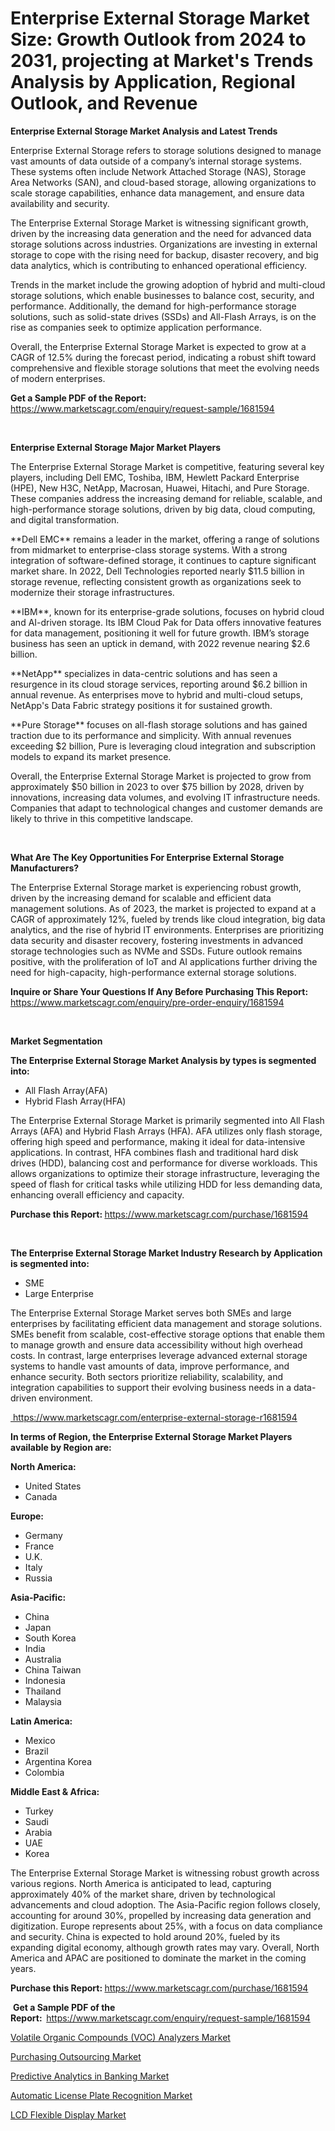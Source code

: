 <p><h1>Enterprise External Storage Market Size: Growth Outlook from 2024 to 2031, projecting at Market's Trends Analysis by Application, Regional Outlook, and Revenue</h1></p><p><strong>Enterprise External Storage Market Analysis and Latest Trends</strong></p>
<p><p>Enterprise External Storage refers to storage solutions designed to manage vast amounts of data outside of a company’s internal storage systems. These systems often include Network Attached Storage (NAS), Storage Area Networks (SAN), and cloud-based storage, allowing organizations to scale storage capabilities, enhance data management, and ensure data availability and security.</p><p>The Enterprise External Storage Market is witnessing significant growth, driven by the increasing data generation and the need for advanced data storage solutions across industries. Organizations are investing in external storage to cope with the rising need for backup, disaster recovery, and big data analytics, which is contributing to enhanced operational efficiency.</p><p>Trends in the market include the growing adoption of hybrid and multi-cloud storage solutions, which enable businesses to balance cost, security, and performance. Additionally, the demand for high-performance storage solutions, such as solid-state drives (SSDs) and All-Flash Arrays, is on the rise as companies seek to optimize application performance.</p><p>Overall, the Enterprise External Storage Market is expected to grow at a CAGR of 12.5% during the forecast period, indicating a robust shift toward comprehensive and flexible storage solutions that meet the evolving needs of modern enterprises.</p></p>
<p><strong>Get a Sample PDF of the Report:&nbsp;</strong> <a href="https://www.marketscagr.com/enquiry/request-sample/1681594?utm_campaign=1126&utm_medium=2&utm_source=Github&utm_content=ia&utm_term=01102024&utm_id=enterprise-external-storage">https://www.marketscagr.com/enquiry/request-sample/1681594</a></p>
<p>&nbsp;</p>
<p><strong>Enterprise External Storage Major Market Players</strong></p>
<p><p>The Enterprise External Storage Market is competitive, featuring several key players, including Dell EMC, Toshiba, IBM, Hewlett Packard Enterprise (HPE), New H3C, NetApp, Macrosan, Huawei, Hitachi, and Pure Storage. These companies address the increasing demand for reliable, scalable, and high-performance storage solutions, driven by big data, cloud computing, and digital transformation.</p><p>**Dell EMC** remains a leader in the market, offering a range of solutions from midmarket to enterprise-class storage systems. With a strong integration of software-defined storage, it continues to capture significant market share. In 2022, Dell Technologies reported nearly $11.5 billion in storage revenue, reflecting consistent growth as organizations seek to modernize their storage infrastructures.</p><p>**IBM**, known for its enterprise-grade solutions, focuses on hybrid cloud and AI-driven storage. Its IBM Cloud Pak for Data offers innovative features for data management, positioning it well for future growth. IBM’s storage business has seen an uptick in demand, with 2022 revenue nearing $2.6 billion.</p><p>**NetApp** specializes in data-centric solutions and has seen a resurgence in its cloud storage services, reporting around $6.2 billion in annual revenue. As enterprises move to hybrid and multi-cloud setups, NetApp's Data Fabric strategy positions it for sustained growth.</p><p>**Pure Storage** focuses on all-flash storage solutions and has gained traction due to its performance and simplicity. With annual revenues exceeding $2 billion, Pure is leveraging cloud integration and subscription models to expand its market presence.</p><p>Overall, the Enterprise External Storage Market is projected to grow from approximately $50 billion in 2023 to over $75 billion by 2028, driven by innovations, increasing data volumes, and evolving IT infrastructure needs. Companies that adapt to technological changes and customer demands are likely to thrive in this competitive landscape.</p></p>
<p>&nbsp;</p>
<p><strong>What Are The Key Opportunities For Enterprise External Storage Manufacturers?</strong></p>
<p><p>The Enterprise External Storage market is experiencing robust growth, driven by the increasing demand for scalable and efficient data management solutions. As of 2023, the market is projected to expand at a CAGR of approximately 12%, fueled by trends like cloud integration, big data analytics, and the rise of hybrid IT environments. Enterprises are prioritizing data security and disaster recovery, fostering investments in advanced storage technologies such as NVMe and SSDs. Future outlook remains positive, with the proliferation of IoT and AI applications further driving the need for high-capacity, high-performance external storage solutions.</p></p>
<p><strong>Inquire or Share Your Questions If Any Before Purchasing This Report:</strong> <a href="https://www.marketscagr.com/enquiry/pre-order-enquiry/1681594?utm_campaign=1126&utm_medium=2&utm_source=Github&utm_content=ia&utm_term=01102024&utm_id=enterprise-external-storage">https://www.marketscagr.com/enquiry/pre-order-enquiry/1681594</a></p>
<p>&nbsp;</p>
<p><strong>Market Segmentation</strong></p>
<p><strong>The Enterprise External Storage Market Analysis by types is segmented into:</strong></p>
<p><ul><li>All Flash Array(AFA)</li><li>Hybrid Flash Array(HFA)</li></ul></p>
<p><p>The Enterprise External Storage Market is primarily segmented into All Flash Arrays (AFA) and Hybrid Flash Arrays (HFA). AFA utilizes only flash storage, offering high speed and performance, making it ideal for data-intensive applications. In contrast, HFA combines flash and traditional hard disk drives (HDD), balancing cost and performance for diverse workloads. This allows organizations to optimize their storage infrastructure, leveraging the speed of flash for critical tasks while utilizing HDD for less demanding data, enhancing overall efficiency and capacity.</p></p>
<p><strong>Purchase this Report:&nbsp;</strong><a href="https://www.marketscagr.com/purchase/1681594?utm_campaign=1126&utm_medium=2&utm_source=Github&utm_content=ia&utm_term=01102024&utm_id=enterprise-external-storage">https://www.marketscagr.com/purchase/1681594</a></p>
<p>&nbsp;</p>
<p><strong>The Enterprise External Storage Market Industry Research by Application is segmented into:</strong></p>
<p><ul><li>SME</li><li>Large Enterprise</li></ul></p>
<p><p>The Enterprise External Storage Market serves both SMEs and large enterprises by facilitating efficient data management and storage solutions. SMEs benefit from scalable, cost-effective storage options that enable them to manage growth and ensure data accessibility without high overhead costs. In contrast, large enterprises leverage advanced external storage systems to handle vast amounts of data, improve performance, and enhance security. Both sectors prioritize reliability, scalability, and integration capabilities to support their evolving business needs in a data-driven environment.</p></p>
<p><a href="https://www.marketscagr.com/enterprise-external-storage-r1681594?utm_campaign=1126&utm_medium=2&utm_source=Github&utm_content=ia&utm_term=01102024&utm_id=enterprise-external-storage">&nbsp;https://www.marketscagr.com/enterprise-external-storage-r1681594</a></p>
<p><strong>In terms of Region, the Enterprise External Storage Market Players available by Region are:</strong></p>
<p>
    <p> <strong> North America: </strong>
        <ul>
            <li>United States</li>
            <li>Canada</li>
        </ul>
        </p> 
    <p> <strong> Europe: </strong>
        <ul>
            <li>Germany</li>
            <li>France</li>
            <li>U.K.</li>
            <li>Italy</li>
            <li>Russia</li>
        </ul>
        </p> 
    <p> <strong> Asia-Pacific: </strong>
        <ul>
            <li>China</li>
            <li>Japan</li>
            <li>South Korea</li>
            <li>India</li>
            <li>Australia</li>
            <li>China Taiwan</li>
            <li>Indonesia</li>
            <li>Thailand</li>
            <li>Malaysia</li>
        </ul>
        </p> 
    <p> <strong> Latin America: </strong>
        <ul>
            <li>Mexico</li>
            <li>Brazil</li>
            <li>Argentina Korea</li>
            <li>Colombia</li>
        </ul>
        </p> 
    <p> <strong> Middle East & Africa: </strong>
        <ul>
            <li>Turkey</li>
            <li>Saudi</li>
            <li>Arabia</li>
            <li>UAE</li>
            <li>Korea</li>
        </ul>
    </p>
    </p>
<p><p>The Enterprise External Storage Market is witnessing robust growth across various regions. North America is anticipated to lead, capturing approximately 40% of the market share, driven by technological advancements and cloud adoption. The Asia-Pacific region follows closely, accounting for around 30%, propelled by increasing data generation and digitization. Europe represents about 25%, with a focus on data compliance and security. China is expected to hold around 20%, fueled by its expanding digital economy, although growth rates may vary. Overall, North America and APAC are positioned to dominate the market in the coming years.</p></p>
<p><strong>Purchase this Report: </strong><a href="https://www.marketscagr.com/purchase/1681594?utm_campaign=1126&utm_medium=2&utm_source=Github&utm_content=ia&utm_term=01102024&utm_id=enterprise-external-storage">https://www.marketscagr.com/purchase/1681594</a></p>
<p>&nbsp;<strong>Get a Sample PDF of the Report:&nbsp;&nbsp;</strong><a href="https://www.marketscagr.com/enquiry/request-sample/1681594?utm_campaign=1126&utm_medium=2&utm_source=Github&utm_content=ia&utm_term=01102024&utm_id=enterprise-external-storage">https://www.marketscagr.com/enquiry/request-sample/1681594</a></p>
<p><strong></strong></p>
<p><p><a href="https://issuu.com/reportprime-2/docs/volatile-organic-compounds-voc-anal_8554186d5980f8?utm_campaign=1126&utm_medium=2&utm_source=Github&utm_content=ia&utm_term=01102024&utm_id=enterprise-external-storage">Volatile Organic Compounds (VOC) Analyzers Market</a></p><p><a href="https://www.linkedin.com/pulse/purchasing-outsourcing-market-growth-segmentation-regional-cungf?utm_campaign=1126&utm_medium=2&utm_source=Github&utm_content=ia&utm_term=01102024&utm_id=enterprise-external-storage">Purchasing Outsourcing Market</a></p><p><a href="https://www.linkedin.com/pulse/global-predictive-analytics-banking-industry-research-report-laerf?utm_campaign=1126&utm_medium=2&utm_source=Github&utm_content=ia&utm_term=01102024&utm_id=enterprise-external-storage">Predictive Analytics in Banking Market</a></p><p><a href="https://www.linkedin.com/pulse/global-automatic-license-plate-recognition-industry-research-vqrcf?utm_campaign=1126&utm_medium=2&utm_source=Github&utm_content=ia&utm_term=01102024&utm_id=enterprise-external-storage">Automatic License Plate Recognition Market</a></p><p><a href="https://issuu.com/reportprime-2/docs/lcd-flexible-display-market-size-20_6fa53227edb4f9?utm_campaign=1126&utm_medium=2&utm_source=Github&utm_content=ia&utm_term=01102024&utm_id=enterprise-external-storage">LCD Flexible Display Market</a></p></p>